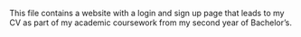 This file contains a website with a login and sign up page that leads to my CV as part of my academic coursework from my second year of Bachelor’s.
